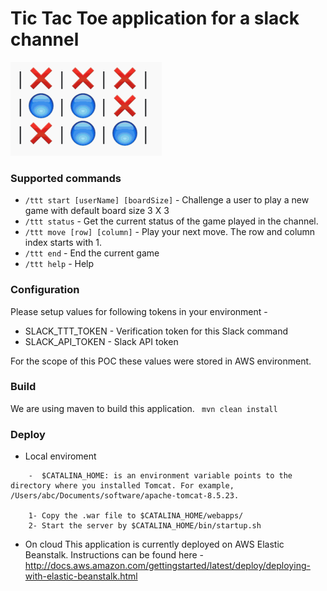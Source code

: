# Tic Tac Toe application for a slack channel

![TIC TAC TOE](/src/main/resources/image.png?raw=true "Sample Board")

### Supported commands
- `/ttt start [userName] [boardSize]` - Challenge a user to play a new game with default board size 3 X 3
- `/ttt status` - Get the current status of the game played in the channel.
- `/ttt move [row] [column]` - Play your next move. The row and column index starts with 1.
- `/ttt end` - End the current game
- `/ttt help` - Help


### Configuration
Please setup values for following tokens in your environment - 
- SLACK_TTT_TOKEN - Verification token for this Slack command
- SLACK_API_TOKEN - Slack API token

For the scope of this POC these values were stored in AWS environment.

### Build
We are using maven to build this application.
` mvn clean install`

### Deploy
- Local enviroment
``` 
	-  $CATALINA_HOME: is an environment variable points to the directory where you installed Tomcat. For example, /Users/abc/Documents/software/apache-tomcat-8.5.23.
	
	1- Copy the .war file to $CATALINA_HOME/webapps/
	2- Start the server by $CATALINA_HOME/bin/startup.sh 
```
- On cloud
This application is currently deployed on AWS Elastic Beanstalk. Instructions can be found here -
http://docs.aws.amazon.com/gettingstarted/latest/deploy/deploying-with-elastic-beanstalk.html
 